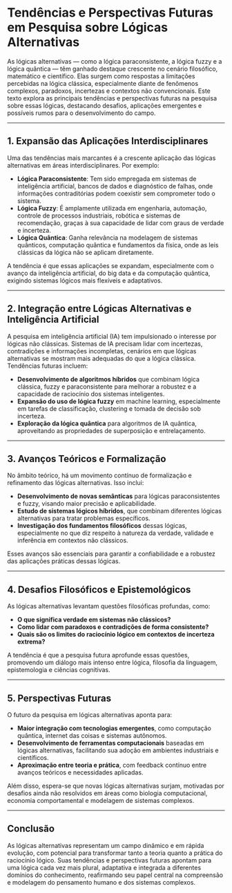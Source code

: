 # Tendências e Perspectivas Futuras em Pesquisa sobre Lógicas Alternativas

As lógicas alternativas — como a lógica paraconsistente, a lógica fuzzy e a lógica quântica — têm ganhado destaque crescente no cenário filosófico, matemático e científico. Elas surgem como respostas a limitações percebidas na lógica clássica, especialmente diante de fenômenos complexos, paradoxos, incertezas e contextos não convencionais. Este texto explora as principais tendências e perspectivas futuras na pesquisa sobre essas lógicas, destacando desafios, aplicações emergentes e possíveis rumos para o desenvolvimento do campo.

---

## 1. Expansão das Aplicações Interdisciplinares

Uma das tendências mais marcantes é a crescente aplicação das lógicas alternativas em áreas interdisciplinares. Por exemplo:

- **Lógica Paraconsistente**: Tem sido empregada em sistemas de inteligência artificial, bancos de dados e diagnóstico de falhas, onde informações contraditórias podem coexistir sem comprometer todo o sistema.
- **Lógica Fuzzy**: É amplamente utilizada em engenharia, automação, controle de processos industriais, robótica e sistemas de recomendação, graças à sua capacidade de lidar com graus de verdade e incerteza.
- **Lógica Quântica**: Ganha relevância na modelagem de sistemas quânticos, computação quântica e fundamentos da física, onde as leis clássicas da lógica não se aplicam diretamente.

A tendência é que essas aplicações se expandam, especialmente com o avanço da inteligência artificial, do big data e da computação quântica, exigindo sistemas lógicos mais flexíveis e adaptativos.

---

## 2. Integração entre Lógicas Alternativas e Inteligência Artificial

A pesquisa em inteligência artificial (IA) tem impulsionado o interesse por lógicas não clássicas. Sistemas de IA precisam lidar com incertezas, contradições e informações incompletas, cenários em que lógicas alternativas se mostram mais adequadas do que a lógica clássica. Tendências futuras incluem:

- **Desenvolvimento de algoritmos híbridos** que combinam lógica clássica, fuzzy e paraconsistente para melhorar a robustez e a capacidade de raciocínio dos sistemas inteligentes.
- **Expansão do uso de lógica fuzzy** em machine learning, especialmente em tarefas de classificação, clustering e tomada de decisão sob incerteza.
- **Exploração da lógica quântica** para algoritmos de IA quântica, aproveitando as propriedades de superposição e entrelaçamento.

---

## 3. Avanços Teóricos e Formalização

No âmbito teórico, há um movimento contínuo de formalização e refinamento das lógicas alternativas. Isso inclui:

- **Desenvolvimento de novas semânticas** para lógicas paraconsistentes e fuzzy, visando maior precisão e aplicabilidade.
- **Estudo de sistemas lógicos híbridos**, que combinam diferentes lógicas alternativas para tratar problemas específicos.
- **Investigação dos fundamentos filosóficos** dessas lógicas, especialmente no que diz respeito à natureza da verdade, validade e inferência em contextos não clássicos.

Esses avanços são essenciais para garantir a confiabilidade e a robustez das aplicações práticas dessas lógicas.

---

## 4. Desafios Filosóficos e Epistemológicos

As lógicas alternativas levantam questões filosóficas profundas, como:

- **O que significa verdade em sistemas não clássicos?**
- **Como lidar com paradoxos e contradições de forma consistente?**
- **Quais são os limites do raciocínio lógico em contextos de incerteza extrema?**

A tendência é que a pesquisa futura aprofunde essas questões, promovendo um diálogo mais intenso entre lógica, filosofia da linguagem, epistemologia e ciências cognitivas.

---

## 5. Perspectivas Futuras

O futuro da pesquisa em lógicas alternativas aponta para:

- **Maior integração com tecnologias emergentes**, como computação quântica, internet das coisas e sistemas autônomos.
- **Desenvolvimento de ferramentas computacionais** baseadas em lógicas alternativas, facilitando sua adoção em ambientes industriais e científicos.
- **Aproximação entre teoria e prática**, com feedback contínuo entre avanços teóricos e necessidades aplicadas.

Além disso, espera-se que novas lógicas alternativas surjam, motivadas por desafios ainda não resolvidos em áreas como biologia computacional, economia comportamental e modelagem de sistemas complexos.

---

## Conclusão

As lógicas alternativas representam um campo dinâmico e em rápida evolução, com potencial para transformar tanto a teoria quanto a prática do raciocínio lógico. Suas tendências e perspectivas futuras apontam para uma lógica cada vez mais plural, adaptativa e integrada a diferentes domínios do conhecimento, reafirmando seu papel central na compreensão e modelagem do pensamento humano e dos sistemas complexos.